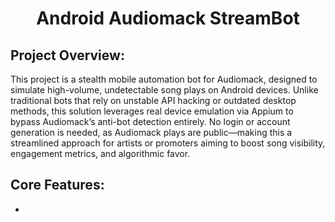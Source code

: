 <h1 align="center">Android Audiomack StreamBot</h1>


## Project Overview:

This project is a stealth mobile automation bot for Audiomack, designed to simulate high-volume, undetectable song plays on Android devices. Unlike traditional bots that rely on unstable API hacking or outdated desktop methods, this solution leverages real device emulation via Appium to bypass Audiomack’s anti-bot detection entirely. No login or account generation is needed, as Audiomack plays are public—making this a streamlined approach for artists or promoters aiming to boost song visibility, engagement metrics, and algorithmic favor.


## Core Features:
- 
